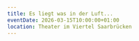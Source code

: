 ```yaml
---
title: Es liegt was in der Luft...
eventDate: 2026-03-15T10:00:00+01:00
location: Theater im Viertel Saarbrücken
---
```

